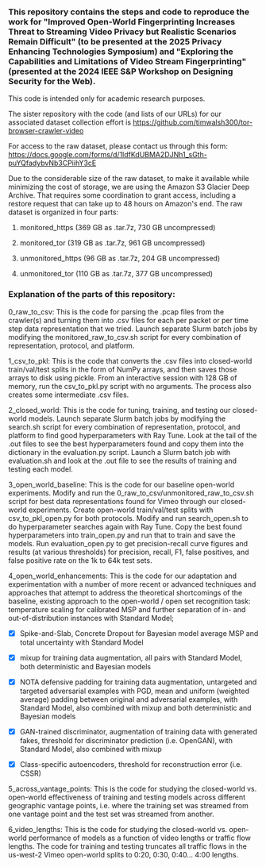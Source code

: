 ### This repository contains the steps and code to reproduce the work for "Improved Open-World Fingerprinting Increases Threat to Streaming Video Privacy but Realistic Scenarios Remain Difficult" (to be presented at the 2025 Privacy Enhancing Technologies Symposium) and "Exploring the Capabilities and Limitations of Video Stream Fingerprinting" (presented at the 2024 IEEE S&P Workshop on Designing Security for the Web).

This code is intended only for academic research purposes.

The sister repository with the code (and lists of our URLs) for our associated dataset collection effort is https://github.com/timwalsh300/tor-browser-crawler-video

For access to the raw dataset, please contact us through this form: https://docs.google.com/forms/d/1ldfKdUBMA2DJNh1_sGth-puYQfadybvNb3CPiihY3cE

Due to the considerable size of the raw dataset, to make it available while minimizing the cost of storage, we are using the Amazon S3 Glacier Deep Archive. That requires some coordination to grant access, including a restore request that can take up to 48 hours on Amazon's end. The raw dataset is organized in four parts:

1. monitored_https (369 GB as .tar.7z, 730 GB uncompressed)

2. monitored_tor (319 GB as .tar.7z, 961 GB uncompressed)

3. unmonitored_https (96 GB as .tar.7z, 204 GB uncompressed)

4. unmonitored_tor (110 GB as .tar.7z, 377 GB uncompressed)

### Explanation of the parts of this repository:

0_raw_to_csv: This is the code for parsing the .pcap files from the crawler(s) and turning them into .csv files for each per packet or per time step data representation that we tried. Launch separate Slurm batch jobs by modifying the monitored_raw_to_csv.sh script for every combination of representation, protocol, and platform.

1_csv_to_pkl: This is the code that converts the .csv files into closed-world train/val/test splits in the form of NumPy arrays, and then saves those arrays to disk using pickle. From an interactive session with 128 GB of memory, run the csv_to_pkl.py script with no arguments. The process also creates some intermediate .csv files.

2_closed_world: This is the code for tuning, training, and testing our closed-world models. Launch separate Slurm batch jobs by modifying the search.sh script for every combination of representation, protocol, and platform to find good hyperparameters with Ray Tune. Look at the tail of the .out files to see the best hyperparameters found and copy them into the dictionary in the evaluation.py script. Launch a Slurm batch job with evaluation.sh and look at the .out file to see the results of training and testing each model.

3_open_world_baseline: This is the code for our baseline open-world experiments. Modify and run the 0_raw_to_csv/unmonitored_raw_to_csv.sh script for best data representations found for Vimeo through our closed-world experiments. Create open-world train/val/test splits with csv_to_pkl_open.py for both protocols. Modify and run search_open.sh to do hyperparameter searches again with Ray Tune. Copy the best found hyperparameters into train_open.py and run that to train and save the models. Run evaluation_open.py to get precision-recall curve figures and results (at various thresholds) for precision, recall, F1, false positives, and false positive rate on the 1k to 64k test sets.

4_open_world_enhancements: This is the code for our adaptation and experimentation with a number of more recent or advanced techniques and approaches that attempt to address the theoretical shortcomings of the baseline, existing approach to the open-world / open set recognition task: temperature scaling for calibrated MSP and further separation of in- and out-of-distribution instances with Standard Model; 

- [x] Spike-and-Slab, Concrete Dropout for Bayesian model average MSP and total uncertainty with Standard Model

- [x] mixup for training data augmentation, all pairs with Standard Model, both deterministic and Bayesian models

- [x] NOTA defensive padding for training data augmentation, untargeted and targeted adversarial examples with PGD, mean and uniform (weighted average) padding between original and adversarial examples, with Standard Model, also combined with mixup and both deterministic and Bayesian models

- [x] GAN-trained discriminator, augmentation of training data with generated fakes, threshold for discriminator prediction (i.e. OpenGAN), with Standard Model, also combined with mixup

- [x] Class-specific autoencoders, threshold for reconstruction error (i.e. CSSR)

5_across_vantage_points: This is the code for studying the closed-world vs. open-world effectiveness of training and testing models across different geographic vantage points, i.e. where the training set was streamed from one vantage point and the test set was streamed from another.

6_video_lengths: This is the code for studying the closed-world vs. open-world performance of models as a function of video lengths or traffic flow lengths. The code for training and testing truncates all traffic flows in the us-west-2 Vimeo open-world splits to 0:20, 0:30, 0:40... 4:00 lengths.
